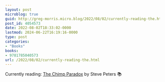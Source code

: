 ```yaml
---
layout: post
microblog: true
guid: http://greg-morris.micro.blog/2022/08/02/currently-reading-the.html
post_id: 4054573
date: 2022-08-02T18:33:02-0000
lastmod: 2024-06-22T16:19:16-0000
type: post
categories:
- "Books"
books:
- 9781785040573
url: /2022/08/02/currently-reading-the.html
---
```

Currently reading: [The Chimp Paradox](https://micro.blog/books/9781785040573) by Steve Peters 📚
